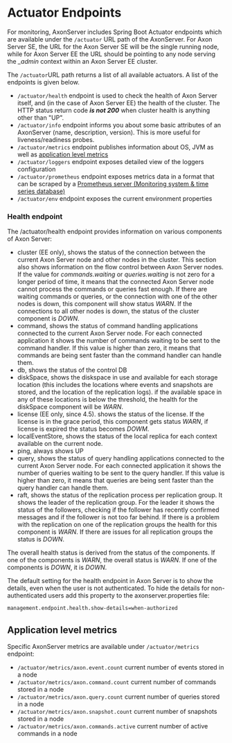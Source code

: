 # Actuator Endpoints

For monitoring, AxonServer includes Spring Boot Actuator endpoints which are available under the `/actuator` URL path of the AxonServer.‌ For Axon Server SE, the URL for the Axon Server SE will be the single running node, while for Axon Server EE the URL should be pointing to any node serving the _\_admin_ context within an Axon Server EE cluster.

The `/actuator`URL path returns a list of all available actuators. A list of the endpoints is given below.

* `/actuator/health` endpoint is used to check the health of Axon Server itself, and \(in the case of Axon Server EE\) the health of the cluster. The HTTP status return code _**is not 200**_ when cluster health is anything other than "UP".
* `/actuator/info` endpoint informs you about some basic attributes of an AxonServer \(name, description, version\). This is more useful for liveness/readiness probes.
* `/actuator/metrics` endpoint publishes information about OS, JVM as well as [application level metrics​](./#application-level-metrics)
* `/actuator/loggers` endpoint exposes detailed view of the loggers configuration
* `/actuator/prometheus` endpoint exposes metrics data in a format that can be scraped by a [Prometheus server \(Monitoring system & time series database\)](https://prometheus.io/)​
* `/actuator/env` endpoint exposes the current environment properties

### Health endpoint

The /actuator/health endpoint provides information on various components of Axon Server:
* cluster (EE only), shows the status of the connection between the current Axon Server node and other nodes in the cluster. This section also shows information on the flow control
  between Axon Server nodes. If the value for _commands.waiting_ or _queries.waiting_ is not zero for a longer period of time, it means that the connected Axon Server node cannot 
  process the commands or queries fast enough. If there are waiting commands or queries, or the connection with one of the other nodes is down, this component will show status _WARN_. 
  If the connections to all other nodes is down, the status of the cluster component is _DOWN_.
* command, shows the status of command handling applications connected to the current Axon Server node. For each connected application it shows the number of commands waiting to 
  be sent to the command handler. If this value is higher than zero, it means that commands are being sent faster than the command handler can handle them.
* db, shows the status of the control DB
* diskSpace, shows the diskspace in use and available for each storage location (this includes the locations where events and snapshots are stored, and the location of the replication logs).
  if the available space in any of these locations is below the threshold, the health for the diskSpace component will be _WARN_.
* license (EE only, since 4.5). shows the status of the license. If the license is in the grace period, this component gets status _WARN_, if license is expired the status becomes _DOWM_.
* localEventStore, shows the status of the local replica for each context available on the current node. 
* ping, always shows UP
* query, shows the status of query handling applications connected to the current Axon Server node. For each connected application it shows the number of queries waiting to
  be sent to the query handler. If this value is higher than zero, it means that queries are being sent faster than the query handler can handle them.
* raft, shows the status of the replication process per replication group. It shows the leader of the replication group. For the leader it shows the status of the followers, checking if the follower has recently confirmed messages and if the follower is not too far behind.
  If there is a problem with the replication on one of the replication groups the health for this component is _WARN_. If there are issues for all replication groups the status is _DOWN_. 

The overall health status is derived from the status of the components. If one of the components is _WARN_, the overall status is _WARN_. If one of the components is _DOWN_, it is _DOWN_.

The default setting for the health endpoint in Axon Server is to show the details, even when the user is not authenticated. To hide the details for non-authenticated users add this property 
to the axonserver.properties file:
```bash
management.endpoint.health.show-details=when-authorized
```

## Application level metrics‌ <a id="application-level-metrics"></a>

Specific AxonServer metrics are available under `/actuator/metrics` endpoint:‌

* `/actuator/metrics/axon.event.count` current number of events stored in a node
* `/actuator/metrics/axon.command.count` current number of commands stored in a node
* `/actuator/metrics/axon.query.count` current number of queries stored in a node
* `/actuator/metrics/axon.snapshot.count` current number of snapshots stored in a node
* `/actuator/metrics/axon.commands.active` current number of active commands in a node



